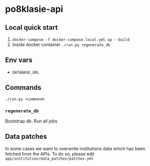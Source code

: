 # po8klasie-api


## Local quick start

1. `docker-compose -f docker-compose.local.yml up --build`
2. Inside docker container `./run.py regenerate_db`

## Env vars

- `DATABASE_URL`


## Commands

`./run.py <command>`

### `regenerate_db`

Bootstrap db. Run all jobs


## Data patches
In some cases we want to overwrite institutions data which has been fetched from the APIs.
To do so, please edit `app/institution/data_patches/patches.yml`
